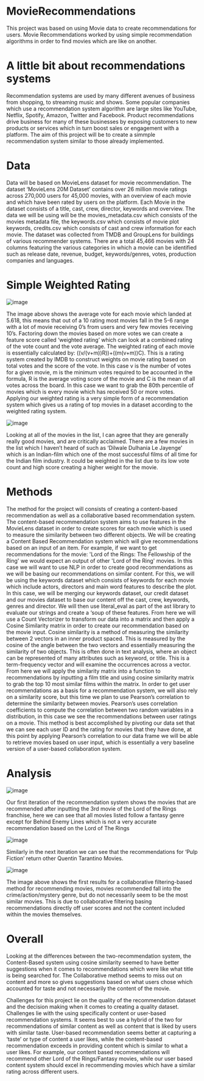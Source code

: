 # MovieRecommendations

This project was based on using Movie data to create recommendations for users. Movie Recommendations worked by using simple recommendation algorithms in order to find movies which are like on another. 

# A little bit about recommendations systems

Recommendation systems are used by many different avenues of business from shopping, to streaming music and shows. Some popular companies which use a recommendation system algorithm are large sites like YouTube, Netflix, Spotify, Amazon, Twitter and Facebook. Product recommendations drive business for many of these businesses by exposing customers to new products or services which in turn boost sales or engagement with a platform. The aim of this project will be to create a simmple recommendation system similar to those already implemented. 

# Data 

Data will be based on MovieLens dataset for movie recommendation. The dataset ‘MovieLens 20M Dataset’ contains over 26 million movie ratings across 270,000 users for 45,000 movies, with an overview of each movie and which have been rated by users on the platform. Each Movie in the dataset consists of a title, cast, crew, director, keywords and overview. The data we will be using will be the movies_metadata.csv which consists of the movies metadata file, the keywords.csv which consists of movie plot keywords, credits.csv which consists of cast and crew information for each movie. The dataset was collected from TMDB and GroupLens for buildings of various recommender systems. There are a total 45,466 movies with 24 columns featuring the various categories in which a movie can be identified such as release date, revenue, budget, keywords/genres, votes, production companies and languages.

# Simple Weighted Rating

![image](https://user-images.githubusercontent.com/70538240/156903758-cb5a6316-596d-480b-9a44-eb5c8863e7a8.png)

The image above shows the average vote for each movie which landed at 5.618, this means that out of a 10 rating most movies fall in the 5-6 range with a lot of movie receiving 0’s from users and very few movies receiving 10’s. Factoring down the movies based on more votes we can create a feature score called ‘weighted rating’ which can look at a combined rating of the vote count and the vote average. The weighted rating of each movie is essentially calculated by: ((v/(v+m))R))+((m(v+m))C). This is a rating system created by IMDB to construct weights on movie rating based on total votes and the score of the vote. In this case v is the number of votes for a given movie, m is the minimum votes required to be accounted in the formula, R is the average voting score of the movie and C is the mean of all votes across the board. In this case we want to grab the 80th percentile of movies which is every movie which has received 50 or more votes. Applying our weighted rating is a very simple form of a recommendation system which gives us a rating of top movies in a dataset according to the weighted rating system. 

![image](https://user-images.githubusercontent.com/70538240/156903776-08032492-90ab-4834-8d60-7a78f8c123e7.png)

Looking at all of the movies in the list, I can agree that they are generally really good movies, and are critically acclaimed. There are a few movies in the list which I haven’t heard of such as ‘Dilwale Dulhania Le Jayenge’ which is an Indian-film which one of the most successful films of all time for the Indian film industry. It could be weighted in the list due to its low vote count and high score creating a higher weight for the movie. 

# Methods

The method for the project will consists of creating a content-based recommendation as well as a collaborative based recommendation system. The content-based recommendation system aims to use features in the MovieLens dataset in order to create scores for each movie which is used to measure the similarity between two different objects. We will be creating a Content Based Recommendation system which will give recommendations based on an input of an item. For example, if we want to get recommendations for the movie: 'Lord of the Rings: The Fellowship of the Ring' we would expect an output of other 'Lord of the Ring' movies. In this case we will want to use NLP in order to create good recommendations as we will be basing our recommendations on similar content. For this, we will be using the keywords dataset which consists of keywords for each movie which include actors, directors and main word features to describe the plot. In this case, we will be merging our keywords dataset, our credit dataset and our movies dataset to base our content off the cast, crew, keywords, genres and director. We will then use literal_eval as part of the ast library to evaluate our strings and create a ‘soup of these features. From here we will use a Count Vectorizer to transform our data into a matrix and then apply a Cosine Similarity matrix in order to create our recommendation based on the movie input. Cosine similarity is a method of measuring the similarity between 2 vectors in an inner product spaced. This is measured by the cosine of the angle between the two vectors and essentially measuring the similarity of two objects. This is often done in text analysis, where an object can be represented of many attributes such as keyword, or title. This is a term-frequency vector and will examine the occurrences across a vector. From here we will apply the similarity matrix into a function to recommendations by inputting a film title and using cosine similarity matrix to grab the top 10 most similar films within the matrix.
In order to get user recommendations as a basis for a recommendation system, we will also rely on a similarity score, but this time we plan to use Pearson’s correlation to determine the similarity between movies. Pearson’s uses correlation coefficients to compute the correlation between two random variables in a distribution, in this case we see the recommendations between user ratings on a movie. This method is best accomplished by pivoting our data set that we can see each user ID and the rating for movies that they have done, at this point by applying Pearson’s correlation to our data frame we will be able to retrieve movies based on user input, which is essentially a very baseline version of a user-based collaboration system. 

# Analysis

![image](https://user-images.githubusercontent.com/70538240/156903786-e116c53f-7e87-43b5-9106-fe5e33c6f4ae.png)

Our first iteration of the recommendation system shows the movies that are recommended after inputting the 3rd movie of the Lord of the Rings franchise, here we can see that all movies listed follow a fantasy genre except for Behind Enemy Lines which is not a very accurate recommendation based on the Lord of The Rings

![image](https://user-images.githubusercontent.com/70538240/156903792-237b7da7-d11e-42ab-8e68-fc002bf0d21e.png)

Similarly in the next iteration we can see that the recommendations for ‘Pulp Fiction’ return other Quentin Tarantino Movies. 

![image](https://user-images.githubusercontent.com/70538240/156903796-1f404d7a-3a3f-4e02-a5ad-66999cfdea9b.png)

The image above shows the first results for a collaborative filtering-based method for recommending movies, movies recommended fall into the crime/action/mystery genre, but do not necessarily seem to be the most similar movies. This is due to collaborative filtering basing recommendations directly off user scores and not the content included within the movies themselves. 

# Overall

Looking at the differences between the two-recommendation system, the Content-Based system using cosine similarity seemed to have better suggestions when it comes to recommendations which were like what title is being searched for. The Collaborative method seems to miss out on content and more so gives suggestions based on what users chose which accounted for taste and not necessarily the content of the movie. 

Challenges for this project lie on the quality of the recommendation dataset and the decision making when it comes to creating a quality dataset. Challenges lie with the using specifically content or user-based recommendation systems. It seems best to use a hybrid of the two for recommendations of similar content as well as content that is liked by users with similar taste. User-based recommendation seems better at capturing a ‘taste’ or type of content a user likes, while the content-based recommendation exceeds in providing content which is similar to what a user likes. For example, our content based recommendations will recommend other Lord of the Rings/Fantasy movies, while our user based content system should excel in recommending movies which have a similar rating across different users. 
